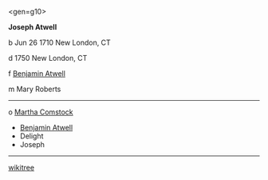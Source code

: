 <gen=g10>

<b>Joseph Atwell</b>

b Jun 26 1710 New London, CT

d 1750 New London, CT

f [Benjamin Atwell](../g11/benjamin_atwell_1668.md)

m Mary Roberts

<hr>

o [Martha Comstock](../g10/martha_comstock.md)

- [Benjamin Atwell](../g9/benjamin_atwell_1735.md)
- Delight
- Joseph

<hr>

[wikitree](https://www.wikitree.com/wiki/Atwell-348)

